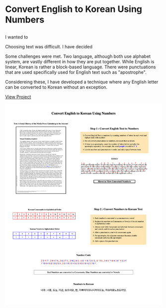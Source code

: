 # Convert English to Korean Using Numbers

##

I wanted to 

Choosing text was difficult. I have decided


Some challenges were met. Two language, although both use alphabet system, are vastly different in how they are put together. While English is linear, Korean is rather a block-based language. There were punctuations that are used specifically used for English text such as "apostrophe".

Considereing these, I have developed a technique where any English letter can be converted to Korean without an exception. 



[View Project](https://soojin-lee0819.github.io/Constrained-Writing/)

![](alphabetsnumbersandpatterns.png)
